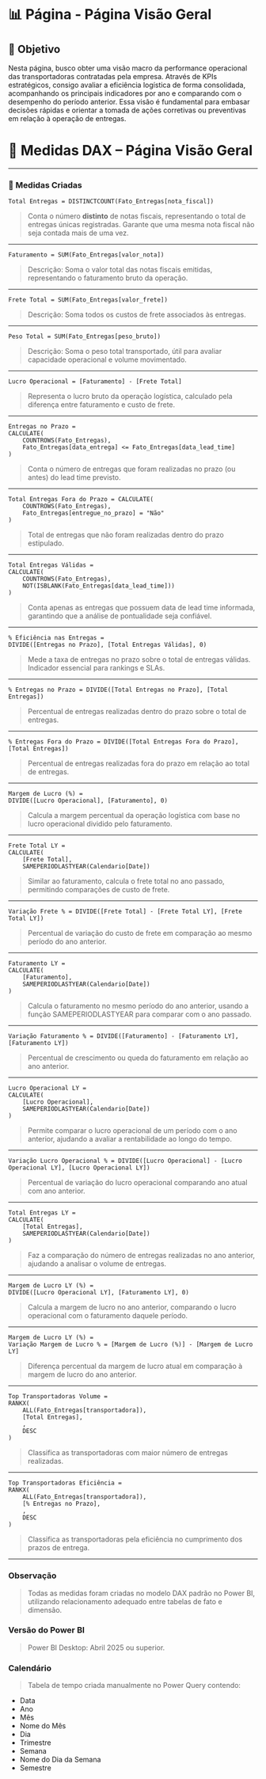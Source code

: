 # 📊 Página - Página Visão Geral

## 🔧 Objetivo
Nesta página, busco obter uma visão macro da performance operacional das transportadoras contratadas pela empresa. 
Através de KPIs estratégicos, consigo avaliar a eficiência logística de forma consolidada, acompanhando os principais indicadores 
por ano e comparando com o desempenho do período anterior. Essa visão é fundamental para embasar decisões rápidas e orientar 
a tomada de ações corretivas ou preventivas em relação à operação de entregas.

# 📐 Medidas DAX – Página Visão Geral
---

### 🎯 Medidas Criadas

```dax
Total Entregas = DISTINCTCOUNT(Fato_Entregas[nota_fiscal])
```
> Conta o número **distinto** de notas fiscais, representando o total de entregas únicas registradas. 
Garante que uma mesma nota fiscal não seja contada mais de uma vez.

---

```dax
Faturamento = SUM(Fato_Entregas[valor_nota])
```
> Descrição: Soma o valor total das notas fiscais emitidas, representando o faturamento bruto da operação.

---

```dax
Frete Total = SUM(Fato_Entregas[valor_frete])
```
> Descrição: Soma todos os custos de frete associados às entregas.

---

```dax
Peso Total = SUM(Fato_Entregas[peso_bruto])
```
> Descrição: Soma o peso total transportado, útil para avaliar capacidade operacional e volume movimentado.
---

```dax
Lucro Operacional = [Faturamento] - [Frete Total]
```
> Representa o lucro bruto da operação logística, calculado pela diferença entre faturamento e custo de frete.
---

```dax
Entregas no Prazo = 
CALCULATE(
    COUNTROWS(Fato_Entregas),
    Fato_Entregas[data_entrega] <= Fato_Entregas[data_lead_time]
)
```
> Conta o número de entregas que foram realizadas no prazo (ou antes) do lead time previsto.
---
```dax
Total Entregas Fora do Prazo = CALCULATE(
    COUNTROWS(Fato_Entregas),
    Fato_Entregas[entregue_no_prazo] = "Não"
)
```
>  Total de entregas que não foram realizadas dentro do prazo estipulado.
---


```dax
Total Entregas Válidas = 
CALCULATE(
    COUNTROWS(Fato_Entregas),
    NOT(ISBLANK(Fato_Entregas[data_lead_time]))
)
```
> Conta apenas as entregas que possuem data de lead time informada, garantindo que a análise de pontualidade seja confiável.
---

```dax
% Eficiência nas Entregas = 
DIVIDE([Entregas no Prazo], [Total Entregas Válidas], 0)
```
> Mede a taxa de entregas no prazo sobre o total de entregas válidas. Indicador essencial para rankings e SLAs.
---

```dax
% Entregas no Prazo = DIVIDE([Total Entregas no Prazo], [Total Entregas])
```
> Percentual de entregas realizadas dentro do prazo sobre o total de entregas.
---

```dax
% Entregas Fora do Prazo = DIVIDE([Total Entregas Fora do Prazo], [Total Entregas])
```
> Percentual de entregas realizadas fora do prazo em relação ao total de entregas.
---

```dax
Margem de Lucro (%) = 
DIVIDE([Lucro Operacional], [Faturamento], 0)
```
> Calcula a margem percentual da operação logística com base no lucro operacional dividido pelo faturamento.
---


```dax
Frete Total LY = 
CALCULATE(
    [Frete Total], 
    SAMEPERIODLASTYEAR(Calendario[Date])
```
> Similar ao faturamento, calcula o frete total no ano passado, permitindo comparações de custo de frete.
---

```dax
Variação Frete % = DIVIDE([Frete Total] - [Frete Total LY], [Frete Total LY])
```
>  Percentual de variação do custo de frete em comparação ao mesmo período do ano anterior.
---

```dax
Faturamento LY = 
CALCULATE(
    [Faturamento], 
    SAMEPERIODLASTYEAR(Calendario[Date])
)
```
> Calcula o faturamento no mesmo período do ano anterior, usando a função SAMEPERIODLASTYEAR para comparar com o ano passado.
---

```dax
Variação Faturamento % = DIVIDE([Faturamento] - [Faturamento LY], [Faturamento LY])
```
> Percentual de crescimento ou queda do faturamento em relação ao ano anterior.
---

```dax
Lucro Operacional LY = 
CALCULATE(
    [Lucro Operacional], 
    SAMEPERIODLASTYEAR(Calendario[Date])
)
```
> Permite comparar o lucro operacional de um período com o ano anterior, ajudando a avaliar a rentabilidade ao longo do tempo.
---

```dax
Variação Lucro Operacional % = DIVIDE([Lucro Operacional] - [Lucro Operacional LY], [Lucro Operacional LY])
```
> Percentual de variação do lucro operacional comparando ano atual com ano anterior.
---
```dax
Total Entregas LY = 
CALCULATE(
    [Total Entregas], 
    SAMEPERIODLASTYEAR(Calendario[Date])
)
```
> Faz a comparação do número de entregas realizadas no ano anterior, ajudando a analisar o volume de entregas.
---

```dax
Margem de Lucro LY (%) = 
DIVIDE([Lucro Operacional LY], [Faturamento LY], 0)
```
> Calcula a margem de lucro no ano anterior, comparando o lucro operacional com o faturamento daquele período.
---

```dax
Margem de Lucro LY (%) = 
Variação Margem de Lucro % = [Margem de Lucro (%)] - [Margem de Lucro LY]
```
> Diferença percentual da margem de lucro atual em comparação à margem de lucro do ano anterior.
---

```dax
Top Transportadoras Volume = 
RANKX(
    ALL(Fato_Entregas[transportadora]),
    [Total Entregas],
    ,
    DESC
)
```
> Classifica as transportadoras com maior número de entregas realizadas.
---

```dax
Top Transportadoras Eficiência = 
RANKX(
    ALL(Fato_Entregas[transportadora]),
    [% Entregas no Prazo],
    ,
    DESC
)

```
> Classifica as transportadoras pela eficiência no cumprimento dos prazos de entrega.
---

### Observação
> Todas as medidas foram criadas no modelo DAX padrão no Power BI, utilizando relacionamento adequado entre tabelas de fato e dimensão.

### Versão do Power BI
> Power BI Desktop: Abril 2025 ou superior.


### Calendário 
>Tabela de tempo criada manualmente no Power Query contendo:
- Data
- Ano
- Mês
- Nome do Mês
- Dia
- Trimestre
- Semana
- Nome do Dia da Semana
- Semestre


































